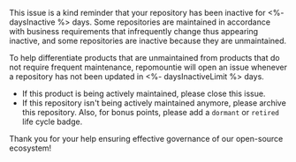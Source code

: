 This issue is a kind reminder that your repository has been inactive for <%- daysInactive %> days. Some repositories are maintained in accordance with business requirements that infrequently change thus appearing inactive, and some repositories are inactive because they are unmaintained.

To help differentiate products that are unmaintained from products that do not require frequent maintenance, repomountie will open an issue whenever a repository has not been updated in <%- daysInactiveLimit %> days.

- If this product is being actively maintained, please close this issue.
- If this repository isn't being actively maintained anymore, please archive this repository. Also, for bonus points, please add a `dormant` or `retired` life cycle badge.

Thank you for your help ensuring effective governance of our open-source ecosystem!
